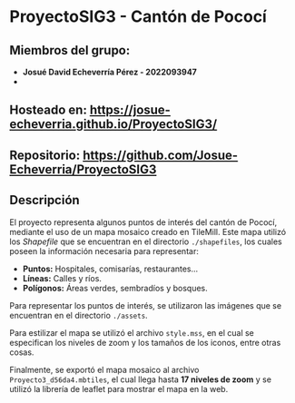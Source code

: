 # ProyectoSIG3 - Cantón de Pococí

## Miembros del grupo: 
- **Josué David Echeverría Pérez - 2022093947**
- 
## Hosteado en: https://josue-echeverria.github.io/ProyectoSIG3/

## Repositorio: https://github.com/Josue-Echeverria/ProyectoSIG3

## Descripción
El proyecto representa algunos puntos de interés del cantón de Pococí, mediante el uso de un mapa mosaico creado en TileMill. Este mapa utilizó los *Shapefile* que se encuentran en el directorio `./shapefiles`, los cuales poseen la información necesaria para representar:
- **Puntos:** Hospitales, comisarías, restaurantes...
- **Líneas:** Calles y ríos.
- **Polígonos:** Áreas verdes, sembradíos y bosques.

Para representar los puntos de interés, se utilizaron las imágenes que se encuentran en el directorio `./assets`.

Para estilizar el mapa se utilizó el archivo `style.mss`, en el cual se especifican los niveles de zoom y los tamaños de los iconos, entre otras cosas.

Finalmente, se exportó el mapa mosaico al archivo `Proyecto3_d56da4.mbtiles`, el cual llega hasta **17 niveles de zoom** y se utilizó la librería de leaflet para mostrar el mapa en la web.
